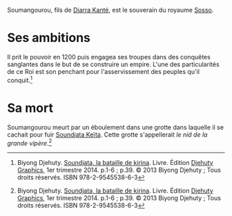 <!-- TITLE: Soumangourou -->
<!-- SUBTITLE: Présentation du Roi Soumangourou -->

Soumangourou, fils de [Diarra Kanté](/personnalite/autre/diarra-kante), est le souverain du royaume [Sosso](/geographie/afrique/royaume/sosso).

# Ses ambitions
Il prit le pouvoir en 1200 puis engagea ses troupes dans des conquêtes sanglantes dans le but de se construire un empire. L'une des particularités de ce Roi est son penchant pour l'asservissement des peuples qu'il conquit.[^1]

# Sa mort
Soumangourou meurt par un éboulement dans une grotte dans laquelle il se cachait pour fuir [Soundjata Keïta](/personnalite/homme/noble/souverain/empereur/mali/soundjata-keita). Cette grotte s'appellerait *le nid de la grande vipère*.[^1]


[^1]: Biyong Djehuty. [Soundjata, la bataille de kirina](/ouvrage/soundjata-la-bataille-de-kirina). Livre. Édition [Djehuty Graphics](/organisme/djehuty-graphics), 1er trimestre 2014. p.1-6 ; p.39. © 2013 Biyong Djehuty ; Tous droits réservés. ISBN 978-2-9545538-6-3